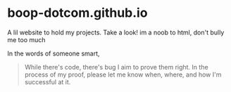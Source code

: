 # boop-dotcom.github.io
A lil website to hold my projects. Take a look!
im a noob to html, don't bully me too much

In the words of someone smart,
> While there's code, there's bug
I aim to prove them right. In the process of my proof, please let me know when, where, and how I'm successful at it.
